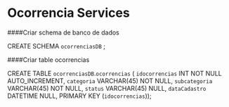 # Ocorrencia Services


####Criar schema de banco de dados

CREATE SCHEMA `ocorrenciasDB` ;


####Criar table ocorrencias

CREATE TABLE `ocorrenciasDB`.`ocorrencias` (
  `idocorrencias` INT NOT NULL AUTO_INCREMENT,
  `categoria` VARCHAR(45) NOT NULL,
  `subcategoria` VARCHAR(45) NOT NULL,
  `status` VARCHAR(45) NULL,
  `dataCadastro` DATETIME NULL,
  PRIMARY KEY (`idocorrencias`));


